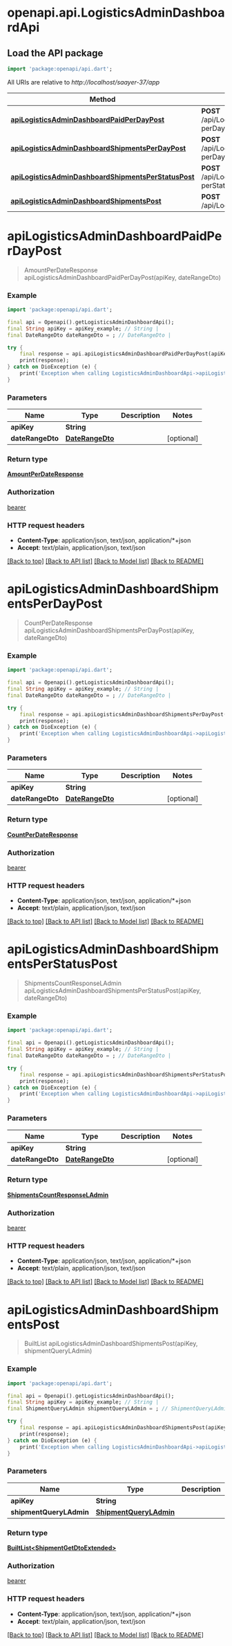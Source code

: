 # openapi.api.LogisticsAdminDashboardApi

## Load the API package
```dart
import 'package:openapi/api.dart';
```

All URIs are relative to *http://localhost/saayer-37/app*

Method | HTTP request | Description
------------- | ------------- | -------------
[**apiLogisticsAdminDashboardPaidPerDayPost**](LogisticsAdminDashboardApi.md#apilogisticsadmindashboardpaidperdaypost) | **POST** /api/LogisticsAdminDashboard/paid-perDay | 
[**apiLogisticsAdminDashboardShipmentsPerDayPost**](LogisticsAdminDashboardApi.md#apilogisticsadmindashboardshipmentsperdaypost) | **POST** /api/LogisticsAdminDashboard/shipments-perDay | 
[**apiLogisticsAdminDashboardShipmentsPerStatusPost**](LogisticsAdminDashboardApi.md#apilogisticsadmindashboardshipmentsperstatuspost) | **POST** /api/LogisticsAdminDashboard/shipments-perStatus | 
[**apiLogisticsAdminDashboardShipmentsPost**](LogisticsAdminDashboardApi.md#apilogisticsadmindashboardshipmentspost) | **POST** /api/LogisticsAdminDashboard/shipments | 


# **apiLogisticsAdminDashboardPaidPerDayPost**
> AmountPerDateResponse apiLogisticsAdminDashboardPaidPerDayPost(apiKey, dateRangeDto)



### Example
```dart
import 'package:openapi/api.dart';

final api = Openapi().getLogisticsAdminDashboardApi();
final String apiKey = apiKey_example; // String | 
final DateRangeDto dateRangeDto = ; // DateRangeDto | 

try {
    final response = api.apiLogisticsAdminDashboardPaidPerDayPost(apiKey, dateRangeDto);
    print(response);
} catch on DioException (e) {
    print('Exception when calling LogisticsAdminDashboardApi->apiLogisticsAdminDashboardPaidPerDayPost: $e\n');
}
```

### Parameters

Name | Type | Description  | Notes
------------- | ------------- | ------------- | -------------
 **apiKey** | **String**|  | 
 **dateRangeDto** | [**DateRangeDto**](DateRangeDto.md)|  | [optional] 

### Return type

[**AmountPerDateResponse**](AmountPerDateResponse.md)

### Authorization

[bearer](../README.md#bearer)

### HTTP request headers

 - **Content-Type**: application/json, text/json, application/*+json
 - **Accept**: text/plain, application/json, text/json

[[Back to top]](#) [[Back to API list]](../README.md#documentation-for-api-endpoints) [[Back to Model list]](../README.md#documentation-for-models) [[Back to README]](../README.md)

# **apiLogisticsAdminDashboardShipmentsPerDayPost**
> CountPerDateResponse apiLogisticsAdminDashboardShipmentsPerDayPost(apiKey, dateRangeDto)



### Example
```dart
import 'package:openapi/api.dart';

final api = Openapi().getLogisticsAdminDashboardApi();
final String apiKey = apiKey_example; // String | 
final DateRangeDto dateRangeDto = ; // DateRangeDto | 

try {
    final response = api.apiLogisticsAdminDashboardShipmentsPerDayPost(apiKey, dateRangeDto);
    print(response);
} catch on DioException (e) {
    print('Exception when calling LogisticsAdminDashboardApi->apiLogisticsAdminDashboardShipmentsPerDayPost: $e\n');
}
```

### Parameters

Name | Type | Description  | Notes
------------- | ------------- | ------------- | -------------
 **apiKey** | **String**|  | 
 **dateRangeDto** | [**DateRangeDto**](DateRangeDto.md)|  | [optional] 

### Return type

[**CountPerDateResponse**](CountPerDateResponse.md)

### Authorization

[bearer](../README.md#bearer)

### HTTP request headers

 - **Content-Type**: application/json, text/json, application/*+json
 - **Accept**: text/plain, application/json, text/json

[[Back to top]](#) [[Back to API list]](../README.md#documentation-for-api-endpoints) [[Back to Model list]](../README.md#documentation-for-models) [[Back to README]](../README.md)

# **apiLogisticsAdminDashboardShipmentsPerStatusPost**
> ShipmentsCountResponseLAdmin apiLogisticsAdminDashboardShipmentsPerStatusPost(apiKey, dateRangeDto)



### Example
```dart
import 'package:openapi/api.dart';

final api = Openapi().getLogisticsAdminDashboardApi();
final String apiKey = apiKey_example; // String | 
final DateRangeDto dateRangeDto = ; // DateRangeDto | 

try {
    final response = api.apiLogisticsAdminDashboardShipmentsPerStatusPost(apiKey, dateRangeDto);
    print(response);
} catch on DioException (e) {
    print('Exception when calling LogisticsAdminDashboardApi->apiLogisticsAdminDashboardShipmentsPerStatusPost: $e\n');
}
```

### Parameters

Name | Type | Description  | Notes
------------- | ------------- | ------------- | -------------
 **apiKey** | **String**|  | 
 **dateRangeDto** | [**DateRangeDto**](DateRangeDto.md)|  | [optional] 

### Return type

[**ShipmentsCountResponseLAdmin**](ShipmentsCountResponseLAdmin.md)

### Authorization

[bearer](../README.md#bearer)

### HTTP request headers

 - **Content-Type**: application/json, text/json, application/*+json
 - **Accept**: text/plain, application/json, text/json

[[Back to top]](#) [[Back to API list]](../README.md#documentation-for-api-endpoints) [[Back to Model list]](../README.md#documentation-for-models) [[Back to README]](../README.md)

# **apiLogisticsAdminDashboardShipmentsPost**
> BuiltList<ShipmentGetDtoExtended> apiLogisticsAdminDashboardShipmentsPost(apiKey, shipmentQueryLAdmin)



### Example
```dart
import 'package:openapi/api.dart';

final api = Openapi().getLogisticsAdminDashboardApi();
final String apiKey = apiKey_example; // String | 
final ShipmentQueryLAdmin shipmentQueryLAdmin = ; // ShipmentQueryLAdmin | 

try {
    final response = api.apiLogisticsAdminDashboardShipmentsPost(apiKey, shipmentQueryLAdmin);
    print(response);
} catch on DioException (e) {
    print('Exception when calling LogisticsAdminDashboardApi->apiLogisticsAdminDashboardShipmentsPost: $e\n');
}
```

### Parameters

Name | Type | Description  | Notes
------------- | ------------- | ------------- | -------------
 **apiKey** | **String**|  | 
 **shipmentQueryLAdmin** | [**ShipmentQueryLAdmin**](ShipmentQueryLAdmin.md)|  | [optional] 

### Return type

[**BuiltList&lt;ShipmentGetDtoExtended&gt;**](ShipmentGetDtoExtended.md)

### Authorization

[bearer](../README.md#bearer)

### HTTP request headers

 - **Content-Type**: application/json, text/json, application/*+json
 - **Accept**: text/plain, application/json, text/json

[[Back to top]](#) [[Back to API list]](../README.md#documentation-for-api-endpoints) [[Back to Model list]](../README.md#documentation-for-models) [[Back to README]](../README.md)

